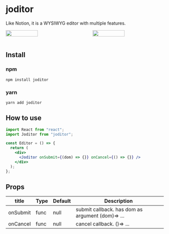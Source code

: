 # joditor

Like Notion, it is a WYSIWYG editor with multiple features.

<div style="display:flex; justify-content:space-between">

<img src="https://joblog-images-buckit.s3.ap-northeast-2.amazonaws.com/images/title+move.gif" alt="" width="45%" />
<img src="https://joblog-images-buckit.s3.ap-northeast-2.amazonaws.com/images/%E1%84%89%E1%85%B3%E1%84%8F%E1%85%B3%E1%84%85%E1%85%B5%E1%86%AB%E1%84%89%E1%85%A3%E1%86%BA+2022-10-05+%E1%84%8B%E1%85%A9%E1%84%8C%E1%85%A5%E1%86%AB+10.00.36.png" alt="" width="45%"  />

</div>
<br/>

## Install

### npm

```
npm install joditor
```

### yarn

```
yarn add joditor
```

## How to use

```jsx
import React from "react";
import Joditor from "joditor";

const Editor = () => {
  return (
    <div>
      <Joditor onSubmit={(dom) => {}} onCancel={() => {}} />
    </div>
  );
};
```

## Props

| title    | Type | Default | Description                                      |
| -------- | ---- | ------- | ------------------------------------------------ |
| onSubmit | func | null    | submit callback. has dom as argument (dom)=> ... |
| onCancel | func | null    | cancel callback. ()=> ...                        |
